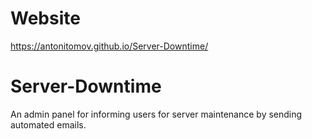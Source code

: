# Website
https://antonitomov.github.io/Server-Downtime/
# Server-Downtime
An admin panel for informing users for server maintenance by sending automated emails.